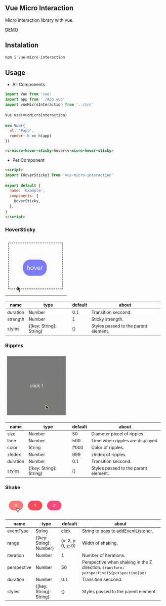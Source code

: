 ## Vue Micro Interaction

Micro interaction library with vue.

[DEMO](https://szgk.github.io/vue-micro-interaction/docs/)

## Instalation

```js
npm i vue-micro-interaction
```

## Usage

- All Components

```js
import Vue from 'vue'
import app from './App.vue'
import vueMicroInteraction from '../src'

Vue.use(vueMicroInteraction)

new Vue({
  el: '#app',
  render: h => h(app)
})
```

```html
<v-micro-hover-sticky>hover<v-micro-hover-sticky>
```

- Per Component

```html
<script>
import {HoverSticky} from 'vue-micro-interaction'

export default {
  name: 'Example',
  components: {
    HoverSticky,
  },
}
</script>
```

### HoverSticky

<img src="https://github.com/szgk/vue-micro-interaction/blob/master/img/vmi_sticky.gif" alt="ripples" width="200"/>

| name | type | default | about |
-- | -- | -- | --
| duration | Number | 0.1 | Transition seccond. |
| strength | Number | 1 | Sticky strength. |
| styles | {[key: String]: String} | {} | Styles passed to the parent element.|

### Ripples

<img src="https://github.com/szgk/vue-micro-interaction/blob/master/img/vmi_riples.gif" alt="ripples" width="200"/>

| name | type | default | about |
-- | -- | -- | --
| size | Number | 50 | Diameter pixcel of ripples. |
| time | Number | 500 | Time when ripples are displayed. |
| color | String | #000 | Color of ripples. |
| zIndex | Number | 999 | zIndex of ripples. |
| duration | Number | 0.1 | Transition seccond. |
| styles | {[key: String]: String} | {} | Styles passed to the parent element.|

### Shake

<img src="https://github.com/szgk/vue-micro-interaction/blob/master/img/vmi_shake.gif" alt="ripples" width="200"/>

| name | type | default | about |
-- | -- | -- | --
| eventType | String | click | String to pass to addEventListener. |
| range | {[key: String]: Number} | {x: 2, y: 0, z: 0} | Width of shaking. |
| iteration | Number | 1 | Number of iterations. |
| perspective | Number | 50 | Perspective when shaking in the Z direction. `transform: perspective(${perspective}px)` |
| duration | Number | 0.1 | Transition seccond. |
| styles | {[key: String]: String} | {} | Styles passed to the parent element.|
